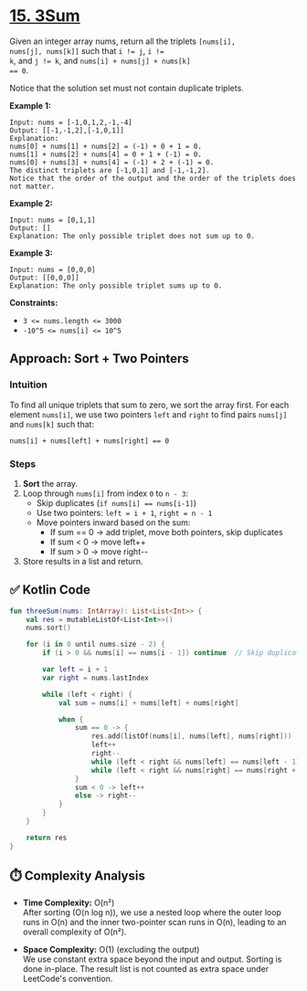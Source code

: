 # [15. 3Sum](https://leetcode.com/problems/3sum/description/?envType=study-plan-v2&envId=top-interview-150)

Given an integer array nums, return all the triplets <code>[nums[i], nums[j], nums[k]]</code> such that <code>i != j</code>, <code>i != k</code>, and <code>j != k</code>, and <code>nums[i] + nums[j] + nums[k] == 0</code>.

Notice that the solution set must not contain duplicate triplets.

**Example 1:** 

```
Input: nums = [-1,0,1,2,-1,-4]
Output: [[-1,-1,2],[-1,0,1]]
Explanation: 
nums[0] + nums[1] + nums[2] = (-1) + 0 + 1 = 0.
nums[1] + nums[2] + nums[4] = 0 + 1 + (-1) = 0.
nums[0] + nums[3] + nums[4] = (-1) + 2 + (-1) = 0.
The distinct triplets are [-1,0,1] and [-1,-1,2].
Notice that the order of the output and the order of the triplets does not matter.
```

**Example 2:** 

```
Input: nums = [0,1,1]
Output: []
Explanation: The only possible triplet does not sum up to 0.
```

**Example 3:** 

```
Input: nums = [0,0,0]
Output: [[0,0,0]]
Explanation: The only possible triplet sums up to 0.
```

**Constraints:** 

- <code>3 <= nums.length <= 3000</code>
- <code>-10^5 <= nums[i] <= 10^5</code>

## Approach: Sort + Two Pointers

### Intuition

To find all unique triplets that sum to zero, we sort the array first. For each element `nums[i]`, we use two pointers `left` and `right` to find pairs `nums[j]` and `nums[k]` such that:

```
nums[i] + nums[left] + nums[right] == 0
```

### Steps

1. **Sort** the array.
2. Loop through `nums[i]` from index `0` to `n - 3`:
   - Skip duplicates (`if nums[i] == nums[i-1]`)
   - Use two pointers: `left = i + 1`, `right = n - 1`
   - Move pointers inward based on the sum:
     - If sum == 0 → add triplet, move both pointers, skip duplicates
     - If sum < 0 → move left++
     - If sum > 0 → move right--
3. Store results in a list and return.

## ✅ Kotlin Code

```kotlin
fun threeSum(nums: IntArray): List<List<Int>> {
    val res = mutableListOf<List<Int>>()
    nums.sort()

    for (i in 0 until nums.size - 2) {
        if (i > 0 && nums[i] == nums[i - 1]) continue  // Skip duplicate i

        var left = i + 1
        var right = nums.lastIndex

        while (left < right) {
            val sum = nums[i] + nums[left] + nums[right]

            when {
                sum == 0 -> {
                    res.add(listOf(nums[i], nums[left], nums[right]))
                    left++
                    right--
                    while (left < right && nums[left] == nums[left - 1]) left++  // Skip duplicates
                    while (left < right && nums[right] == nums[right + 1]) right--  // Skip duplicates
                }
                sum < 0 -> left++
                else -> right--
            }
        }
    }

    return res
}
```

## ⏱️ Complexity Analysis

- **Time Complexity:** O(n²)  
  After sorting (O(n log n)), we use a nested loop where the outer loop runs in O(n) and the inner two-pointer scan runs in O(n), leading to an overall complexity of O(n²).

- **Space Complexity:** O(1) (excluding the output)  
  We use constant extra space beyond the input and output. Sorting is done in-place. The result list is not counted as extra space under LeetCode's convention.